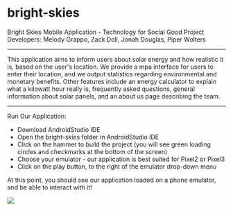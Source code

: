 # bright-skies
Bright Skies Mobile Application - Technology for Social Good Project
Developers: Melody Grappo, Zack Doll, Jonah Douglas, Piper Wolters

***

This application aims to inform users about solar energy and how realistic it is, based on the user's location. We provide a mpa interface for users to enter their location, and we output statistics regarding environmental and monetary benefits. Other features include an energy calculator to explain what a kilowatt hour really is, frequently asked questions, general information about solar panels, and an about us page describing the team.

***

Run Our Application:
- Download AndroidStudio IDE
- Open the bright-skies folder in AndroidStudio IDE
- Click on the hammer to build the project (you will see green loading circles and checkmarks at the bottom of the screen)
- Choose your emulator - our application is best suited for Pixel2 or Pixel3
- Click on the play button, to the right of the emulator drop-down menu

At this point, you should see our application loaded on a phone emulator, and be able to interact with it! 


![ ](https://github.com/piperwolters/bright-skies/blob/master/3-33799_panels-collections-at-sccpre-cat-flex-energy-solar.png)
